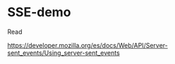 # SSE-demo

Read

https://developer.mozilla.org/es/docs/Web/API/Server-sent_events/Using_server-sent_events
